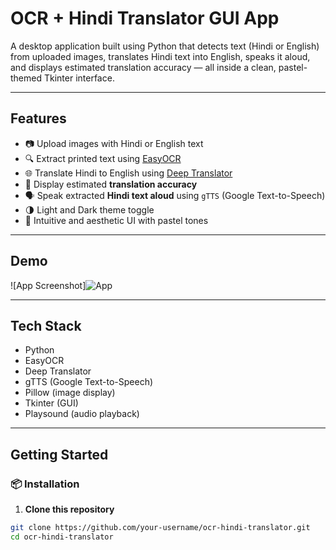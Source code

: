 # OCR + Hindi Translator GUI App

A desktop application built using Python that detects text (Hindi or English) from uploaded images, translates Hindi text into English, speaks it aloud, and displays estimated translation accuracy — all inside a clean, pastel-themed Tkinter interface.

---

## Features

- 📷 Upload images with Hindi or English text
- 🔍 Extract printed text using [EasyOCR](https://github.com/JaidedAI/EasyOCR)
- 🌐 Translate Hindi to English using [Deep Translator](https://pypi.org/project/deep-translator/)
- 🎯 Display estimated **translation accuracy**
- 🗣 Speak extracted **Hindi text aloud** using `gTTS` (Google Text-to-Speech)
- 🌗 Light and Dark theme toggle
- 💫 Intuitive and aesthetic UI with pastel tones

---

## Demo

![App Screenshot]![App](https://github.com/user-attachments/assets/d07d02bf-24b5-4eea-b5bc-17926a8c7c5d)
<!-- Replace with actual screenshot path -->

---

## Tech Stack

- Python
- EasyOCR
- Deep Translator
- gTTS (Google Text-to-Speech)
- Pillow (image display)
- Tkinter (GUI)
- Playsound (audio playback)

---

## Getting Started

### 📦 Installation

1. **Clone this repository**
```bash
git clone https://github.com/your-username/ocr-hindi-translator.git
cd ocr-hindi-translator
